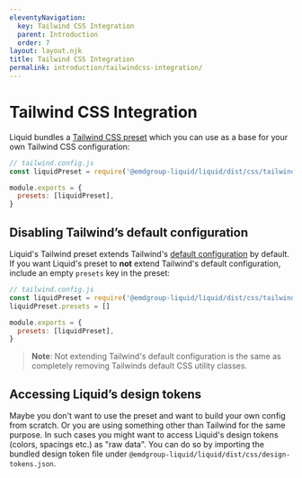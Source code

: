 ```yaml
---
eleventyNavigation:
  key: Tailwind CSS Integration
  parent: Introduction
  order: 7
layout: layout.njk
title: Tailwind CSS Integration
permalink: introduction/tailwindcss-integration/
---
```



# Tailwind CSS Integration

Liquid bundles a [Tailwind CSS preset](https://tailwindcss.com/docs/presets) which you can use as a base for your own Tailwind CSS configuration:

```js
// tailwind.config.js
const liquidPreset = require('@emdgroup-liquid/liquid/dist/css/tailwind-preset.js')

module.exports = {
  presets: [liquidPreset],
}
```

## Disabling Tailwind’s default configuration

Liquid's Tailwind preset extends Tailwind's [default configuration](https://unpkg.com/browse/tailwindcss@%5E2/stubs/defaultConfig.stub.js) by default. If you want Liquid's preset to **not** extend Tailwind's default configuration, include an empty `presets` key in the preset: 

```js
// tailwind.config.js
const liquidPreset = require('@emdgroup-liquid/liquid/dist/css/tailwind-preset.js')
liquidPreset.presets = []

module.exports = {
  presets: [liquidPreset],
}
```

> **Note**: Not extending Tailwind's default configuration is the same as completely removing Tailwinds default CSS utility classes.

## Accessing Liquid’s design tokens

Maybe you don't want to use the preset and want to build your own config from scratch. Or you are using something other than Tailwind for the same purpose. In such cases you might want to access Liquid's design tokens (colors, spacings etc.) as "raw data". You can do so by importing the bundled design token file under `@emdgroup-liquid/liquid/dist/css/design-tokens.json`.

<docs-page-nav prev-href="introduction/server-side-rendering/"></docs-page-nav>